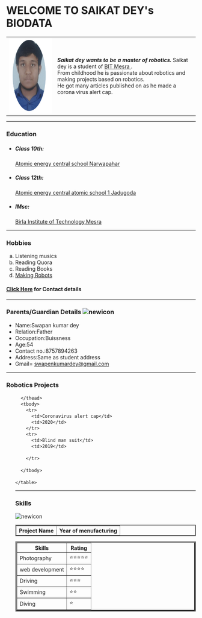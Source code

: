<!DOCTYPE html>
<html lang="en" dir="ltr">

<head>
  <meta charset="utf-8">
  <title>saikatdey's Personal site</title>
</head>

<body>

  <style media="screen">
    body{
      background-image: url(https://img.freepik.com/free-photo/grunge-paint-background_1409-1337.jpg?w=2000);
      background-repeat: no-repeat;
      background-size: cover;
      background-attachment: fixed;
    }
  </style>

  <h1>WELCOME TO SAIKAT DEY's BIODATA</h1>
<table>
  <tr>
  <td><img src="Image.png" alt="Saikat" width="200" height="200"></td>
  <td><i><b><strong>Saikat dey</strong> wants to be a master of robotics.</b></i>
  Saikat dey is a student of <a href="https://www.bitmesra.ac.in/">BIT Mesra </a> .<br> From childhood he is passionate about robotics and making projects based on robotics. <br>He got many articles published on as he made a corona virus alert cap.</br>
  </td>
  </tr>

</table>





  <hr>
  <h3>Education</h3>
  <ul>
    <li>
      <h5>Class 10th:</h5> <a href="https://ucil.gov.in/atomicschool.html">Atomic energy central school Narwapahar</a>
    </li>
    <li>
      <h5>Class 12th:</h5> <a href="https://ucil.gov.in/atomicschool.html">Atomic energy central atomic school 1 Jadugoda</a>
    </li>
    <li>
      <h5>IMsc:</h5> <a href="https://www.bitmesra.ac.in/">Birla Institute of Technology,Mesra</a>
    </li>
  </ul>
  <hr>
  <h3>Hobbies</h3>
  <ol type="a">
    <li>Listening musics</li>
    <li>Reading Quora</li>
    <li>Reading Books</li>
    <li> <a href="https://www.aajtak.in/trending/photo/corona-cape-12-class-student-sensor-sanitize-touch-hand-eye-mouth-jamshedpur-jharkhand-coronavirus-covid-19-lockdown-tstc-1125457-2020-09-07-1">Making Robots</a></li>
  </ol>
  <h4><a href="contact details.html">Click Here</a> for Contact details</h4>
<hr>
  <h3>Parents/Guardian Details  <img src="https://bitmesra.ac.in/images/newicon.gif" alt="newicon"> </h3>
  <ul>
    <li>Name:Swapan kumar dey</li>
    <li>Relation:Father</li>
    <li>Occupation:Buissness</li>
    <li>Age:54</li>
    <li>Contact no.:8757894263</li>
    <li>Address:Same as student address</li>
    <li>Gmail= <a href="https://mail.google.com/mail/u/0/#inbox?compose=new">swapenkumardey@gmail.com</a>  </li>

  </ul>
<hr>
  <h3>Robotics Projects</h3>
  <ul>
    <table border="2">
      <thead>
        <th>Project Name</th>
        <th>Year of menufacturing</th>


      </thead>
      <tbody>
        <tr>
          <td>Coronavirus alert cap</td>
          <td>2020</td>
        </tr>
        <tr>
          <td>Blind man suit</td>
          <td>2019</td>

        </tr>

      </tbody>

    </table>
  </ul>
<hr>
  <h3>Skills</h3> <img src="https://bitmesra.ac.in/images/newicon.gif" alt="newicon">
  <ul>
    <table border="4" cellspacing="10">
      <thead>
        <th>Skills</th>
        <th>Rating</th>
      </thead>
      <tbody>
        <tr>
          <td>Photography</td>
          <td>⭐⭐⭐⭐⭐</td>
        </tr>
        <tr>
          <td>web development</td>
          <td>⭐⭐⭐⭐</td>
        </tr>
        <tr>
          <td>Driving</td>
          <td>⭐⭐⭐</td>
        </tr>
        <tr>
          <td>Swimming</td>
          <td>⭐⭐</td>
        </tr>
        <tr>
          <td>Diving</td>
          <td>⭐</td>
        </tr>
      </tbody>
    </table>
  </ul>

</body>

</html>
